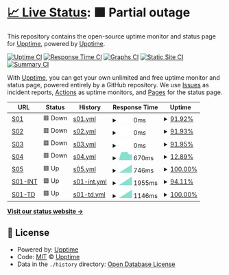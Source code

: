 # [📈 Live Status](https://uptime.cloud.clkpts.co.uk): <!--live status--> **🟧 Partial outage**

This repository contains the open-source uptime monitor and status page for [Upptime](https://upptime.js.org), powered by [Upptime](https://github.com/upptime/upptime).

[![Uptime CI](https://github.com/Clickpoints/uptime-monitoring/workflows/Uptime%20CI/badge.svg)](https://github.com/Clickpoints/uptime-monitoring/actions?query=workflow%3A%22Uptime+CI%22)
[![Response Time CI](https://github.com/Clickpoints/uptime-monitoring/workflows/Response%20Time%20CI/badge.svg)](https://github.com/Clickpoints/uptime-monitoring/actions?query=workflow%3A%22Response+Time+CI%22)
[![Graphs CI](https://github.com/Clickpoints/uptime-monitoring/workflows/Graphs%20CI/badge.svg)](https://github.com/Clickpoints/uptime-monitoring/actions?query=workflow%3A%22Graphs+CI%22)
[![Static Site CI](https://github.com/Clickpoints/uptime-monitoring/workflows/Static%20Site%20CI/badge.svg)](https://github.com/Clickpoints/uptime-monitoring/actions?query=workflow%3A%22Static+Site+CI%22)
[![Summary CI](https://github.com/Clickpoints/uptime-monitoring/workflows/Summary%20CI/badge.svg)](https://github.com/Clickpoints/uptime-monitoring/actions?query=workflow%3A%22Summary+CI%22)

With [Upptime](https://upptime.js.org), you can get your own unlimited and free uptime monitor and status page, powered entirely by a GitHub repository. We use [Issues](https://github.com/upptime/upptime/issues) as incident reports, [Actions](https://github.com/Clickpoints/uptime-monitoring/actions) as uptime monitors, and [Pages](https://uptime.cloud.clkpts.co.uk) for the status page.

<!--start: status pages-->
<!-- This summary is generated by Upptime (https://github.com/upptime/upptime) -->
<!-- Do not edit this manually, your changes will be overwritten -->
<!-- prettier-ignore -->
| URL | Status | History | Response Time | Uptime |
| --- | ------ | ------- | ------------- | ------ |
| <img alt="" src="https://icons.duckduckgo.com/ip3/s01.cloud.clkpts.co.uk.ico" height="13"> [S01](https://s01.cloud.clkpts.co.uk) | 🟥 Down | [s01.yml](https://github.com/Clickpoints/uptime-monitoring/commits/HEAD/history/s01.yml) | <details><summary><img alt="Response time graph" src="./graphs/s01/response-time-week.png" height="20"> 0ms</summary><br><a href="https://uptime.cloud.clkpts.co.uk/history/s01"><img alt="Response time 0" src="https://img.shields.io/endpoint?url=https%3A%2F%2Fraw.githubusercontent.com%2FClickpoints%2Fuptime-monitoring%2FHEAD%2Fapi%2Fs01%2Fresponse-time.json"></a><br><a href="https://uptime.cloud.clkpts.co.uk/history/s01"><img alt="24-hour response time 0" src="https://img.shields.io/endpoint?url=https%3A%2F%2Fraw.githubusercontent.com%2FClickpoints%2Fuptime-monitoring%2FHEAD%2Fapi%2Fs01%2Fresponse-time-day.json"></a><br><a href="https://uptime.cloud.clkpts.co.uk/history/s01"><img alt="7-day response time 0" src="https://img.shields.io/endpoint?url=https%3A%2F%2Fraw.githubusercontent.com%2FClickpoints%2Fuptime-monitoring%2FHEAD%2Fapi%2Fs01%2Fresponse-time-week.json"></a><br><a href="https://uptime.cloud.clkpts.co.uk/history/s01"><img alt="30-day response time 0" src="https://img.shields.io/endpoint?url=https%3A%2F%2Fraw.githubusercontent.com%2FClickpoints%2Fuptime-monitoring%2FHEAD%2Fapi%2Fs01%2Fresponse-time-month.json"></a><br><a href="https://uptime.cloud.clkpts.co.uk/history/s01"><img alt="1-year response time 0" src="https://img.shields.io/endpoint?url=https%3A%2F%2Fraw.githubusercontent.com%2FClickpoints%2Fuptime-monitoring%2FHEAD%2Fapi%2Fs01%2Fresponse-time-year.json"></a></details> | <details><summary><a href="https://uptime.cloud.clkpts.co.uk/history/s01">91.92%</a></summary><a href="https://uptime.cloud.clkpts.co.uk/history/s01"><img alt="All-time uptime 91.92%" src="https://img.shields.io/endpoint?url=https%3A%2F%2Fraw.githubusercontent.com%2FClickpoints%2Fuptime-monitoring%2FHEAD%2Fapi%2Fs01%2Fuptime.json"></a><br><a href="https://uptime.cloud.clkpts.co.uk/history/s01"><img alt="24-hour uptime 91.92%" src="https://img.shields.io/endpoint?url=https%3A%2F%2Fraw.githubusercontent.com%2FClickpoints%2Fuptime-monitoring%2FHEAD%2Fapi%2Fs01%2Fuptime-day.json"></a><br><a href="https://uptime.cloud.clkpts.co.uk/history/s01"><img alt="7-day uptime 91.92%" src="https://img.shields.io/endpoint?url=https%3A%2F%2Fraw.githubusercontent.com%2FClickpoints%2Fuptime-monitoring%2FHEAD%2Fapi%2Fs01%2Fuptime-week.json"></a><br><a href="https://uptime.cloud.clkpts.co.uk/history/s01"><img alt="30-day uptime 91.92%" src="https://img.shields.io/endpoint?url=https%3A%2F%2Fraw.githubusercontent.com%2FClickpoints%2Fuptime-monitoring%2FHEAD%2Fapi%2Fs01%2Fuptime-month.json"></a><br><a href="https://uptime.cloud.clkpts.co.uk/history/s01"><img alt="1-year uptime 91.92%" src="https://img.shields.io/endpoint?url=https%3A%2F%2Fraw.githubusercontent.com%2FClickpoints%2Fuptime-monitoring%2FHEAD%2Fapi%2Fs01%2Fuptime-year.json"></a></details>
| <img alt="" src="https://icons.duckduckgo.com/ip3/s02.cloud.clkpts.co.uk.ico" height="13"> [S02](https://s02.cloud.clkpts.co.uk) | 🟥 Down | [s02.yml](https://github.com/Clickpoints/uptime-monitoring/commits/HEAD/history/s02.yml) | <details><summary><img alt="Response time graph" src="./graphs/s02/response-time-week.png" height="20"> 0ms</summary><br><a href="https://uptime.cloud.clkpts.co.uk/history/s02"><img alt="Response time 0" src="https://img.shields.io/endpoint?url=https%3A%2F%2Fraw.githubusercontent.com%2FClickpoints%2Fuptime-monitoring%2FHEAD%2Fapi%2Fs02%2Fresponse-time.json"></a><br><a href="https://uptime.cloud.clkpts.co.uk/history/s02"><img alt="24-hour response time 0" src="https://img.shields.io/endpoint?url=https%3A%2F%2Fraw.githubusercontent.com%2FClickpoints%2Fuptime-monitoring%2FHEAD%2Fapi%2Fs02%2Fresponse-time-day.json"></a><br><a href="https://uptime.cloud.clkpts.co.uk/history/s02"><img alt="7-day response time 0" src="https://img.shields.io/endpoint?url=https%3A%2F%2Fraw.githubusercontent.com%2FClickpoints%2Fuptime-monitoring%2FHEAD%2Fapi%2Fs02%2Fresponse-time-week.json"></a><br><a href="https://uptime.cloud.clkpts.co.uk/history/s02"><img alt="30-day response time 0" src="https://img.shields.io/endpoint?url=https%3A%2F%2Fraw.githubusercontent.com%2FClickpoints%2Fuptime-monitoring%2FHEAD%2Fapi%2Fs02%2Fresponse-time-month.json"></a><br><a href="https://uptime.cloud.clkpts.co.uk/history/s02"><img alt="1-year response time 0" src="https://img.shields.io/endpoint?url=https%3A%2F%2Fraw.githubusercontent.com%2FClickpoints%2Fuptime-monitoring%2FHEAD%2Fapi%2Fs02%2Fresponse-time-year.json"></a></details> | <details><summary><a href="https://uptime.cloud.clkpts.co.uk/history/s02">91.93%</a></summary><a href="https://uptime.cloud.clkpts.co.uk/history/s02"><img alt="All-time uptime 91.93%" src="https://img.shields.io/endpoint?url=https%3A%2F%2Fraw.githubusercontent.com%2FClickpoints%2Fuptime-monitoring%2FHEAD%2Fapi%2Fs02%2Fuptime.json"></a><br><a href="https://uptime.cloud.clkpts.co.uk/history/s02"><img alt="24-hour uptime 91.93%" src="https://img.shields.io/endpoint?url=https%3A%2F%2Fraw.githubusercontent.com%2FClickpoints%2Fuptime-monitoring%2FHEAD%2Fapi%2Fs02%2Fuptime-day.json"></a><br><a href="https://uptime.cloud.clkpts.co.uk/history/s02"><img alt="7-day uptime 91.93%" src="https://img.shields.io/endpoint?url=https%3A%2F%2Fraw.githubusercontent.com%2FClickpoints%2Fuptime-monitoring%2FHEAD%2Fapi%2Fs02%2Fuptime-week.json"></a><br><a href="https://uptime.cloud.clkpts.co.uk/history/s02"><img alt="30-day uptime 91.93%" src="https://img.shields.io/endpoint?url=https%3A%2F%2Fraw.githubusercontent.com%2FClickpoints%2Fuptime-monitoring%2FHEAD%2Fapi%2Fs02%2Fuptime-month.json"></a><br><a href="https://uptime.cloud.clkpts.co.uk/history/s02"><img alt="1-year uptime 91.93%" src="https://img.shields.io/endpoint?url=https%3A%2F%2Fraw.githubusercontent.com%2FClickpoints%2Fuptime-monitoring%2FHEAD%2Fapi%2Fs02%2Fuptime-year.json"></a></details>
| <img alt="" src="https://icons.duckduckgo.com/ip3/s03.cloud.clkpts.co.uk.ico" height="13"> [S03](https://s03.cloud.clkpts.co.uk) | 🟥 Down | [s03.yml](https://github.com/Clickpoints/uptime-monitoring/commits/HEAD/history/s03.yml) | <details><summary><img alt="Response time graph" src="./graphs/s03/response-time-week.png" height="20"> 0ms</summary><br><a href="https://uptime.cloud.clkpts.co.uk/history/s03"><img alt="Response time 0" src="https://img.shields.io/endpoint?url=https%3A%2F%2Fraw.githubusercontent.com%2FClickpoints%2Fuptime-monitoring%2FHEAD%2Fapi%2Fs03%2Fresponse-time.json"></a><br><a href="https://uptime.cloud.clkpts.co.uk/history/s03"><img alt="24-hour response time 0" src="https://img.shields.io/endpoint?url=https%3A%2F%2Fraw.githubusercontent.com%2FClickpoints%2Fuptime-monitoring%2FHEAD%2Fapi%2Fs03%2Fresponse-time-day.json"></a><br><a href="https://uptime.cloud.clkpts.co.uk/history/s03"><img alt="7-day response time 0" src="https://img.shields.io/endpoint?url=https%3A%2F%2Fraw.githubusercontent.com%2FClickpoints%2Fuptime-monitoring%2FHEAD%2Fapi%2Fs03%2Fresponse-time-week.json"></a><br><a href="https://uptime.cloud.clkpts.co.uk/history/s03"><img alt="30-day response time 0" src="https://img.shields.io/endpoint?url=https%3A%2F%2Fraw.githubusercontent.com%2FClickpoints%2Fuptime-monitoring%2FHEAD%2Fapi%2Fs03%2Fresponse-time-month.json"></a><br><a href="https://uptime.cloud.clkpts.co.uk/history/s03"><img alt="1-year response time 0" src="https://img.shields.io/endpoint?url=https%3A%2F%2Fraw.githubusercontent.com%2FClickpoints%2Fuptime-monitoring%2FHEAD%2Fapi%2Fs03%2Fresponse-time-year.json"></a></details> | <details><summary><a href="https://uptime.cloud.clkpts.co.uk/history/s03">91.95%</a></summary><a href="https://uptime.cloud.clkpts.co.uk/history/s03"><img alt="All-time uptime 91.95%" src="https://img.shields.io/endpoint?url=https%3A%2F%2Fraw.githubusercontent.com%2FClickpoints%2Fuptime-monitoring%2FHEAD%2Fapi%2Fs03%2Fuptime.json"></a><br><a href="https://uptime.cloud.clkpts.co.uk/history/s03"><img alt="24-hour uptime 91.95%" src="https://img.shields.io/endpoint?url=https%3A%2F%2Fraw.githubusercontent.com%2FClickpoints%2Fuptime-monitoring%2FHEAD%2Fapi%2Fs03%2Fuptime-day.json"></a><br><a href="https://uptime.cloud.clkpts.co.uk/history/s03"><img alt="7-day uptime 91.95%" src="https://img.shields.io/endpoint?url=https%3A%2F%2Fraw.githubusercontent.com%2FClickpoints%2Fuptime-monitoring%2FHEAD%2Fapi%2Fs03%2Fuptime-week.json"></a><br><a href="https://uptime.cloud.clkpts.co.uk/history/s03"><img alt="30-day uptime 91.95%" src="https://img.shields.io/endpoint?url=https%3A%2F%2Fraw.githubusercontent.com%2FClickpoints%2Fuptime-monitoring%2FHEAD%2Fapi%2Fs03%2Fuptime-month.json"></a><br><a href="https://uptime.cloud.clkpts.co.uk/history/s03"><img alt="1-year uptime 91.95%" src="https://img.shields.io/endpoint?url=https%3A%2F%2Fraw.githubusercontent.com%2FClickpoints%2Fuptime-monitoring%2FHEAD%2Fapi%2Fs03%2Fuptime-year.json"></a></details>
| <img alt="" src="https://icons.duckduckgo.com/ip3/s04.cloud.clkpts.co.uk.ico" height="13"> [S04](https://s04.cloud.clkpts.co.uk) | 🟥 Down | [s04.yml](https://github.com/Clickpoints/uptime-monitoring/commits/HEAD/history/s04.yml) | <details><summary><img alt="Response time graph" src="./graphs/s04/response-time-week.png" height="20"> 670ms</summary><br><a href="https://uptime.cloud.clkpts.co.uk/history/s04"><img alt="Response time 670" src="https://img.shields.io/endpoint?url=https%3A%2F%2Fraw.githubusercontent.com%2FClickpoints%2Fuptime-monitoring%2FHEAD%2Fapi%2Fs04%2Fresponse-time.json"></a><br><a href="https://uptime.cloud.clkpts.co.uk/history/s04"><img alt="24-hour response time 670" src="https://img.shields.io/endpoint?url=https%3A%2F%2Fraw.githubusercontent.com%2FClickpoints%2Fuptime-monitoring%2FHEAD%2Fapi%2Fs04%2Fresponse-time-day.json"></a><br><a href="https://uptime.cloud.clkpts.co.uk/history/s04"><img alt="7-day response time 670" src="https://img.shields.io/endpoint?url=https%3A%2F%2Fraw.githubusercontent.com%2FClickpoints%2Fuptime-monitoring%2FHEAD%2Fapi%2Fs04%2Fresponse-time-week.json"></a><br><a href="https://uptime.cloud.clkpts.co.uk/history/s04"><img alt="30-day response time 670" src="https://img.shields.io/endpoint?url=https%3A%2F%2Fraw.githubusercontent.com%2FClickpoints%2Fuptime-monitoring%2FHEAD%2Fapi%2Fs04%2Fresponse-time-month.json"></a><br><a href="https://uptime.cloud.clkpts.co.uk/history/s04"><img alt="1-year response time 670" src="https://img.shields.io/endpoint?url=https%3A%2F%2Fraw.githubusercontent.com%2FClickpoints%2Fuptime-monitoring%2FHEAD%2Fapi%2Fs04%2Fresponse-time-year.json"></a></details> | <details><summary><a href="https://uptime.cloud.clkpts.co.uk/history/s04">12.89%</a></summary><a href="https://uptime.cloud.clkpts.co.uk/history/s04"><img alt="All-time uptime 12.89%" src="https://img.shields.io/endpoint?url=https%3A%2F%2Fraw.githubusercontent.com%2FClickpoints%2Fuptime-monitoring%2FHEAD%2Fapi%2Fs04%2Fuptime.json"></a><br><a href="https://uptime.cloud.clkpts.co.uk/history/s04"><img alt="24-hour uptime 12.89%" src="https://img.shields.io/endpoint?url=https%3A%2F%2Fraw.githubusercontent.com%2FClickpoints%2Fuptime-monitoring%2FHEAD%2Fapi%2Fs04%2Fuptime-day.json"></a><br><a href="https://uptime.cloud.clkpts.co.uk/history/s04"><img alt="7-day uptime 12.89%" src="https://img.shields.io/endpoint?url=https%3A%2F%2Fraw.githubusercontent.com%2FClickpoints%2Fuptime-monitoring%2FHEAD%2Fapi%2Fs04%2Fuptime-week.json"></a><br><a href="https://uptime.cloud.clkpts.co.uk/history/s04"><img alt="30-day uptime 12.89%" src="https://img.shields.io/endpoint?url=https%3A%2F%2Fraw.githubusercontent.com%2FClickpoints%2Fuptime-monitoring%2FHEAD%2Fapi%2Fs04%2Fuptime-month.json"></a><br><a href="https://uptime.cloud.clkpts.co.uk/history/s04"><img alt="1-year uptime 12.89%" src="https://img.shields.io/endpoint?url=https%3A%2F%2Fraw.githubusercontent.com%2FClickpoints%2Fuptime-monitoring%2FHEAD%2Fapi%2Fs04%2Fuptime-year.json"></a></details>
| <img alt="" src="https://icons.duckduckgo.com/ip3/s05.cloud.clkpts.co.uk.ico" height="13"> [S05](https://s05.cloud.clkpts.co.uk) | 🟩 Up | [s05.yml](https://github.com/Clickpoints/uptime-monitoring/commits/HEAD/history/s05.yml) | <details><summary><img alt="Response time graph" src="./graphs/s05/response-time-week.png" height="20"> 746ms</summary><br><a href="https://uptime.cloud.clkpts.co.uk/history/s05"><img alt="Response time 746" src="https://img.shields.io/endpoint?url=https%3A%2F%2Fraw.githubusercontent.com%2FClickpoints%2Fuptime-monitoring%2FHEAD%2Fapi%2Fs05%2Fresponse-time.json"></a><br><a href="https://uptime.cloud.clkpts.co.uk/history/s05"><img alt="24-hour response time 746" src="https://img.shields.io/endpoint?url=https%3A%2F%2Fraw.githubusercontent.com%2FClickpoints%2Fuptime-monitoring%2FHEAD%2Fapi%2Fs05%2Fresponse-time-day.json"></a><br><a href="https://uptime.cloud.clkpts.co.uk/history/s05"><img alt="7-day response time 746" src="https://img.shields.io/endpoint?url=https%3A%2F%2Fraw.githubusercontent.com%2FClickpoints%2Fuptime-monitoring%2FHEAD%2Fapi%2Fs05%2Fresponse-time-week.json"></a><br><a href="https://uptime.cloud.clkpts.co.uk/history/s05"><img alt="30-day response time 746" src="https://img.shields.io/endpoint?url=https%3A%2F%2Fraw.githubusercontent.com%2FClickpoints%2Fuptime-monitoring%2FHEAD%2Fapi%2Fs05%2Fresponse-time-month.json"></a><br><a href="https://uptime.cloud.clkpts.co.uk/history/s05"><img alt="1-year response time 746" src="https://img.shields.io/endpoint?url=https%3A%2F%2Fraw.githubusercontent.com%2FClickpoints%2Fuptime-monitoring%2FHEAD%2Fapi%2Fs05%2Fresponse-time-year.json"></a></details> | <details><summary><a href="https://uptime.cloud.clkpts.co.uk/history/s05">100.00%</a></summary><a href="https://uptime.cloud.clkpts.co.uk/history/s05"><img alt="All-time uptime 100.00%" src="https://img.shields.io/endpoint?url=https%3A%2F%2Fraw.githubusercontent.com%2FClickpoints%2Fuptime-monitoring%2FHEAD%2Fapi%2Fs05%2Fuptime.json"></a><br><a href="https://uptime.cloud.clkpts.co.uk/history/s05"><img alt="24-hour uptime 100.00%" src="https://img.shields.io/endpoint?url=https%3A%2F%2Fraw.githubusercontent.com%2FClickpoints%2Fuptime-monitoring%2FHEAD%2Fapi%2Fs05%2Fuptime-day.json"></a><br><a href="https://uptime.cloud.clkpts.co.uk/history/s05"><img alt="7-day uptime 100.00%" src="https://img.shields.io/endpoint?url=https%3A%2F%2Fraw.githubusercontent.com%2FClickpoints%2Fuptime-monitoring%2FHEAD%2Fapi%2Fs05%2Fuptime-week.json"></a><br><a href="https://uptime.cloud.clkpts.co.uk/history/s05"><img alt="30-day uptime 100.00%" src="https://img.shields.io/endpoint?url=https%3A%2F%2Fraw.githubusercontent.com%2FClickpoints%2Fuptime-monitoring%2FHEAD%2Fapi%2Fs05%2Fuptime-month.json"></a><br><a href="https://uptime.cloud.clkpts.co.uk/history/s05"><img alt="1-year uptime 100.00%" src="https://img.shields.io/endpoint?url=https%3A%2F%2Fraw.githubusercontent.com%2FClickpoints%2Fuptime-monitoring%2FHEAD%2Fapi%2Fs05%2Fuptime-year.json"></a></details>
| <img alt="" src="https://icons.duckduckgo.com/ip3/s01.office.clkpts.co.uk.ico" height="13"> [S01-INT](http://s01.office.clkpts.co.uk/) | 🟩 Up | [s01-int.yml](https://github.com/Clickpoints/uptime-monitoring/commits/HEAD/history/s01-int.yml) | <details><summary><img alt="Response time graph" src="./graphs/s01-int/response-time-week.png" height="20"> 1955ms</summary><br><a href="https://uptime.cloud.clkpts.co.uk/history/s01-int"><img alt="Response time 1955" src="https://img.shields.io/endpoint?url=https%3A%2F%2Fraw.githubusercontent.com%2FClickpoints%2Fuptime-monitoring%2FHEAD%2Fapi%2Fs01-int%2Fresponse-time.json"></a><br><a href="https://uptime.cloud.clkpts.co.uk/history/s01-int"><img alt="24-hour response time 1955" src="https://img.shields.io/endpoint?url=https%3A%2F%2Fraw.githubusercontent.com%2FClickpoints%2Fuptime-monitoring%2FHEAD%2Fapi%2Fs01-int%2Fresponse-time-day.json"></a><br><a href="https://uptime.cloud.clkpts.co.uk/history/s01-int"><img alt="7-day response time 1955" src="https://img.shields.io/endpoint?url=https%3A%2F%2Fraw.githubusercontent.com%2FClickpoints%2Fuptime-monitoring%2FHEAD%2Fapi%2Fs01-int%2Fresponse-time-week.json"></a><br><a href="https://uptime.cloud.clkpts.co.uk/history/s01-int"><img alt="30-day response time 1955" src="https://img.shields.io/endpoint?url=https%3A%2F%2Fraw.githubusercontent.com%2FClickpoints%2Fuptime-monitoring%2FHEAD%2Fapi%2Fs01-int%2Fresponse-time-month.json"></a><br><a href="https://uptime.cloud.clkpts.co.uk/history/s01-int"><img alt="1-year response time 1955" src="https://img.shields.io/endpoint?url=https%3A%2F%2Fraw.githubusercontent.com%2FClickpoints%2Fuptime-monitoring%2FHEAD%2Fapi%2Fs01-int%2Fresponse-time-year.json"></a></details> | <details><summary><a href="https://uptime.cloud.clkpts.co.uk/history/s01-int">94.11%</a></summary><a href="https://uptime.cloud.clkpts.co.uk/history/s01-int"><img alt="All-time uptime 94.11%" src="https://img.shields.io/endpoint?url=https%3A%2F%2Fraw.githubusercontent.com%2FClickpoints%2Fuptime-monitoring%2FHEAD%2Fapi%2Fs01-int%2Fuptime.json"></a><br><a href="https://uptime.cloud.clkpts.co.uk/history/s01-int"><img alt="24-hour uptime 94.11%" src="https://img.shields.io/endpoint?url=https%3A%2F%2Fraw.githubusercontent.com%2FClickpoints%2Fuptime-monitoring%2FHEAD%2Fapi%2Fs01-int%2Fuptime-day.json"></a><br><a href="https://uptime.cloud.clkpts.co.uk/history/s01-int"><img alt="7-day uptime 94.11%" src="https://img.shields.io/endpoint?url=https%3A%2F%2Fraw.githubusercontent.com%2FClickpoints%2Fuptime-monitoring%2FHEAD%2Fapi%2Fs01-int%2Fuptime-week.json"></a><br><a href="https://uptime.cloud.clkpts.co.uk/history/s01-int"><img alt="30-day uptime 94.11%" src="https://img.shields.io/endpoint?url=https%3A%2F%2Fraw.githubusercontent.com%2FClickpoints%2Fuptime-monitoring%2FHEAD%2Fapi%2Fs01-int%2Fuptime-month.json"></a><br><a href="https://uptime.cloud.clkpts.co.uk/history/s01-int"><img alt="1-year uptime 94.11%" src="https://img.shields.io/endpoint?url=https%3A%2F%2Fraw.githubusercontent.com%2FClickpoints%2Fuptime-monitoring%2FHEAD%2Fapi%2Fs01-int%2Fuptime-year.json"></a></details>
| <img alt="" src="https://icons.duckduckgo.com/ip3/topdevelop.xyz.ico" height="13"> [S01-TD](https://topdevelop.xyz) | 🟩 Up | [s01-td.yml](https://github.com/Clickpoints/uptime-monitoring/commits/HEAD/history/s01-td.yml) | <details><summary><img alt="Response time graph" src="./graphs/s01-td/response-time-week.png" height="20"> 1146ms</summary><br><a href="https://uptime.cloud.clkpts.co.uk/history/s01-td"><img alt="Response time 1146" src="https://img.shields.io/endpoint?url=https%3A%2F%2Fraw.githubusercontent.com%2FClickpoints%2Fuptime-monitoring%2FHEAD%2Fapi%2Fs01-td%2Fresponse-time.json"></a><br><a href="https://uptime.cloud.clkpts.co.uk/history/s01-td"><img alt="24-hour response time 1146" src="https://img.shields.io/endpoint?url=https%3A%2F%2Fraw.githubusercontent.com%2FClickpoints%2Fuptime-monitoring%2FHEAD%2Fapi%2Fs01-td%2Fresponse-time-day.json"></a><br><a href="https://uptime.cloud.clkpts.co.uk/history/s01-td"><img alt="7-day response time 1146" src="https://img.shields.io/endpoint?url=https%3A%2F%2Fraw.githubusercontent.com%2FClickpoints%2Fuptime-monitoring%2FHEAD%2Fapi%2Fs01-td%2Fresponse-time-week.json"></a><br><a href="https://uptime.cloud.clkpts.co.uk/history/s01-td"><img alt="30-day response time 1146" src="https://img.shields.io/endpoint?url=https%3A%2F%2Fraw.githubusercontent.com%2FClickpoints%2Fuptime-monitoring%2FHEAD%2Fapi%2Fs01-td%2Fresponse-time-month.json"></a><br><a href="https://uptime.cloud.clkpts.co.uk/history/s01-td"><img alt="1-year response time 1146" src="https://img.shields.io/endpoint?url=https%3A%2F%2Fraw.githubusercontent.com%2FClickpoints%2Fuptime-monitoring%2FHEAD%2Fapi%2Fs01-td%2Fresponse-time-year.json"></a></details> | <details><summary><a href="https://uptime.cloud.clkpts.co.uk/history/s01-td">100.00%</a></summary><a href="https://uptime.cloud.clkpts.co.uk/history/s01-td"><img alt="All-time uptime 100.00%" src="https://img.shields.io/endpoint?url=https%3A%2F%2Fraw.githubusercontent.com%2FClickpoints%2Fuptime-monitoring%2FHEAD%2Fapi%2Fs01-td%2Fuptime.json"></a><br><a href="https://uptime.cloud.clkpts.co.uk/history/s01-td"><img alt="24-hour uptime 100.00%" src="https://img.shields.io/endpoint?url=https%3A%2F%2Fraw.githubusercontent.com%2FClickpoints%2Fuptime-monitoring%2FHEAD%2Fapi%2Fs01-td%2Fuptime-day.json"></a><br><a href="https://uptime.cloud.clkpts.co.uk/history/s01-td"><img alt="7-day uptime 100.00%" src="https://img.shields.io/endpoint?url=https%3A%2F%2Fraw.githubusercontent.com%2FClickpoints%2Fuptime-monitoring%2FHEAD%2Fapi%2Fs01-td%2Fuptime-week.json"></a><br><a href="https://uptime.cloud.clkpts.co.uk/history/s01-td"><img alt="30-day uptime 100.00%" src="https://img.shields.io/endpoint?url=https%3A%2F%2Fraw.githubusercontent.com%2FClickpoints%2Fuptime-monitoring%2FHEAD%2Fapi%2Fs01-td%2Fuptime-month.json"></a><br><a href="https://uptime.cloud.clkpts.co.uk/history/s01-td"><img alt="1-year uptime 100.00%" src="https://img.shields.io/endpoint?url=https%3A%2F%2Fraw.githubusercontent.com%2FClickpoints%2Fuptime-monitoring%2FHEAD%2Fapi%2Fs01-td%2Fuptime-year.json"></a></details>

<!--end: status pages-->

[**Visit our status website →**](https://uptime.cloud.clkpts.co.uk)

## 📄 License

- Powered by: [Upptime](https://github.com/upptime/upptime)
- Code: [MIT](./LICENSE) © [Upptime](https://upptime.js.org)
- Data in the `./history` directory: [Open Database License](https://opendatacommons.org/licenses/odbl/1-0/)
